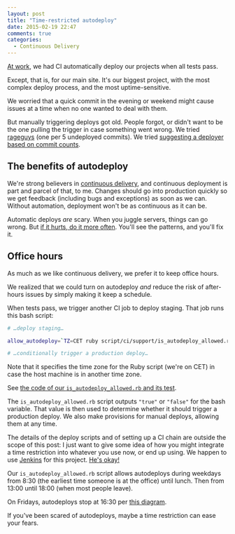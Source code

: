 ```yaml
---
layout: post
title: "Time-restricted autodeploy"
date: 2015-02-19 22:47
comments: true
categories:
  - Continuous Delivery
---
```


[At work](http://dev.auctionet.com/), we had CI automatically deploy our projects when all tests pass.

Except, that is, for our main site. It's our biggest project, with the most complex deploy process, and the most uptime-sensitive.

We worried that a quick commit in the evening or weekend might cause issues at a time when no one wanted to deal with them.

But manually triggering deploys got old. People forgot, or didn't want to be the one pulling the trigger in case something went wrong. We tried [rageguys](https://twitter.com/henrik/status/428157996913688578) (one per 5 undeployed commits). We tried [suggesting a deployer based on commit counts](https://twitter.com/henrik/status/476982655393996800).


## The benefits of autodeploy

We're strong believers in [continuous delivery](http://en.wikipedia.org/wiki/Continuous_delivery), and continuous deployment is part and parcel of that, to me. Changes should go into production quickly so we get feedback (including bugs and exceptions) as soon as we can. Without automation, deployment won't be as continuous as it can be.

Automatic deploys *are* scary. When you juggle servers, things can go wrong. But [if it hurts, do it more often](http://martinfowler.com/bliki/FrequencyReducesDifficulty.html). You'll see the patterns, and you'll fix it.


## Office hours

As much as we like continuous delivery, we prefer it to keep office hours.

We realized that we could turn on autodeploy *and* reduce the risk of after-hours issues by simply making it keep a schedule.

When tests pass, we trigger another CI job to deploy staging. That job runs this bash script:

``` bash script/ci/build/deploy_staging.sh linenos:false
# …deploy staging…

allow_autodeploy=`TZ=CET ruby script/ci/support/is_autodeploy_allowed.rb`

# …conditionally trigger a production deploy…
```

Note that it specifies the time zone for the Ruby script (we're on CET) in case the host machine is in another time zone.

See [the code of our `is_autodeploy_allowed.rb` and its test](https://gist.github.com/henrik/7f817afcc3c53f665d5d).

The `is_autodeploy_allowed.rb` script outputs `"true"` or `"false"` for the bash variable. That value is then used to determine whether it should trigger a production deploy. We also make provisions for manual deploys, allowing them at any time.

The details of the deploy scripts and of setting up a CI chain are outside the scope of this post: I just want to give some idea of how you might integrate a time restriction into whatever you use now, or end up using. We happen to use [Jenkins](http://jenkins-ci.org/) for this project. [He's okay!](http://www.imdb.com/title/tt0073629/quotes?item=qt0437239)

Our `is_autodeploy_allowed.rb` script allows autodeploys during weekdays from 8:30 (the earliest time someone is at the office) until lunch. Then from 13:00 until 18:00 (when most people leave).

On Fridays, autodeploys stop at 16:30 per [this diagram](https://twitter.com/iamdevloper/status/450905958139834368).

If you've been scared of autodeploys, maybe a time restriction can ease your fears.
